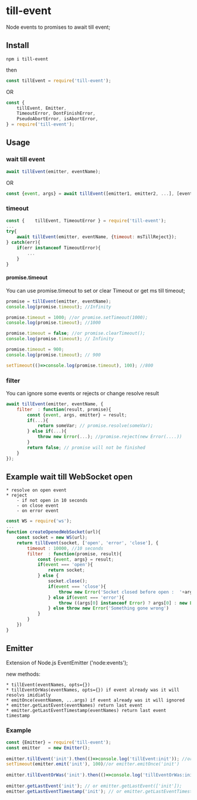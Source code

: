# till-event
Node events to promises to await till event;

## Install
```
npm i till-event
```
then
```js
const tillEvent = require('till-event'); 
```
OR
```js
const {
    tillEvent, Emitter,
    TimeoutError, DontFinishError, 
    PseudoAbortError, isAbortError, 
} = require('till-event'); 
```

## Usage

### wait till event
```js
await tillEvent(emitter, eventName);
```

OR
```js
const {event, args} = await tillEvent([emitter1, emitter2, ...], [eventName1, eventName2, ...]);
```



### timeout
```js
const {    tillEvent, TimeoutError } = require('till-event'); 
...
try{
    await tillEvent(emitter, eventName, {timeout: msTillReject});
} catch(err){
    if(err instanceof TimeoutError){
        ...
    }
}
```

#### promise.timeout
You can use promise.timeout to set or clear Timeout or get ms till timeout;

```js
promise = tillEvent(emitter, eventName);
console.log(promise.timeout); //Infinity

promise.timeout = 1000; //or promise.setTimeout(1000);
console.log(promise.timeout); //1000

promise.timeout = false; //or promise.clearTimeout();
console.log(promise.timeout); // Infinity

promise.timeout = 900; 
console.log(promise.timeout); // 900

setTimeout(()=>console.log(promise.timeout), 100); //800
```

### filter 
You can ignore some events or rejects or change resolve result 
```js
await tillEvent(emitter, eventName, {
    filter  : function(result, promise){
        const {event, args, emitter} = result;
        if(...){
            return someVar; // promise.resolve(someVar);
        } else if(...){
            throw new Error(...); //promise.reject(new Error(....))
        }
        return false; // promise will not be finished
    }
});
```    

## Example wait till WebSocket open
    * resolve on open event
    * reject 
        - if not open in 10 seconds
        - on close event
        - on error event

```js
const WS = require('ws');
...
function createOpenedWebSocket(url){
    const socket = new WS(url);
    return tillEvent(socket, ['open', 'error', 'close'], {
        timeout : 10000, //10 seconds
        filter  : function(promise, result){
            const {event, args} = result;
            if(event === 'open'){
                return socket;
            } else {
                socket.close();
                if(event === 'close'){
                    throw new Error('Socket closed before open :  '+args[0]+' '+(args[1]||''));
                } else if(event === 'error'){
                    throw ((args[0] instanceof Error) ? args[0] : new Error('Socket open Error: '+args[0]));
                } else throw new Error('Something gone wrong')
            }
        }    
    })    
}
```


## Emitter
Extension of Node.js EventEmitter ('node:events');

new methods: 

    * tillEvent(eventNames, opts={})
    * tillEventOrWas(eventNames, opts={}) if event already was it will resolvs imidiatly 
    * emitOnce(eventNamem, ...args) if event already was it will ignored
    * emitter.getLastEvent(eventNames) return last event 
    * emitter.getLastEventTimestamp(eventNames) return last event timestamp
    
    
### Example

```js
const {Emitter} = require('till-event');
const emitter   = new Emitter();
    
emitter.tillEvent('init').then(()=>console.log('tillEvent:init')); //or tillEvent(emitter, eventName);
setTimeout(emitter.emit('init'), 100)//or emitter.emitOnce('init')
    
emitter.tillEventOrWas('init').then(()=>console.log('tillEventOrWas:init')));
    
emitter.getLastEvent('init'); // or emitter.getLastEvent(['init']);
emitter.getLastEventTimestamp('init'); // or emitter.getLastEventTimestamp(['init']);
```
